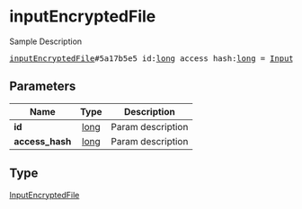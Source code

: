 # inputEncryptedFile

Sample Description

<pre>
<a href="../constructor/inputEncryptedFile.md">inputEncryptedFile</a>#5a17b5e5 id:<a href="../type/long.md">long</a> access_hash:<a href="../type/long.md">long</a> = <a href="../type/InputEncryptedFile.md">InputEncryptedFile</a>;
</pre>

## Parameters

| Name | Type | Description |
|------|:----:|-------------|
| **id** | [long](../type/long.md) | Param description |
| **access_hash** | [long](../type/long.md) | Param description |

## Type

[InputEncryptedFile](../type/InputEncryptedFile.md)
